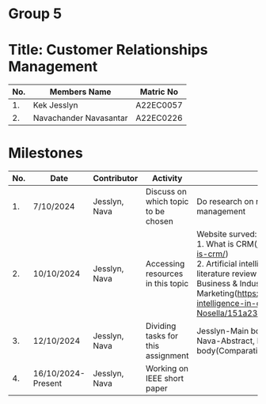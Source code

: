 # Group 5 
# Title: Customer Relationships Management
|No. | Members Name | Matric No|
|--|--|--|
|1. | Kek Jesslyn | A22EC0057|
|2. | Navachander Navasantar | A22EC0226|

# Milestones
|No. | Date | Contributor | Activity | Description|
|--|--|--|--|--|
|1. | 7/10/2024 | Jesslyn, Nava | Discuss on which topic to be chosen | Do research on related topics which is customer relationships management|
|2. | 10/10/2024 | Jesslyn, Nava | Accessing resources in this topic | Website surved:<br>1. What is CRM(https://www.salesforce.com/ap/crm/what-is-crm/)<br>2. Artificial intelligence in customer relationship management: literature review and future research directions. Journal of Business & Industrial Marketing(https://www.semanticscholar.org/paper/Artificial-intelligence-in-customer-relationship-Ledro-Nosella/151a23e3a42b7088d0cdf992565b0b897688860b)|
|3. | 12/10/2024 | Jesslyn, Nava | Dividing tasks for this assignment | Jesslyn-Main body(Opinion), Conclusion<br>Nava-Abstract, Keywords, Introduction, Main body(Comparative Analysis of Previous Study)|
|4. | 16/10/2024-Present | Jesslyn, Nava | Working on IEEE short paper|
